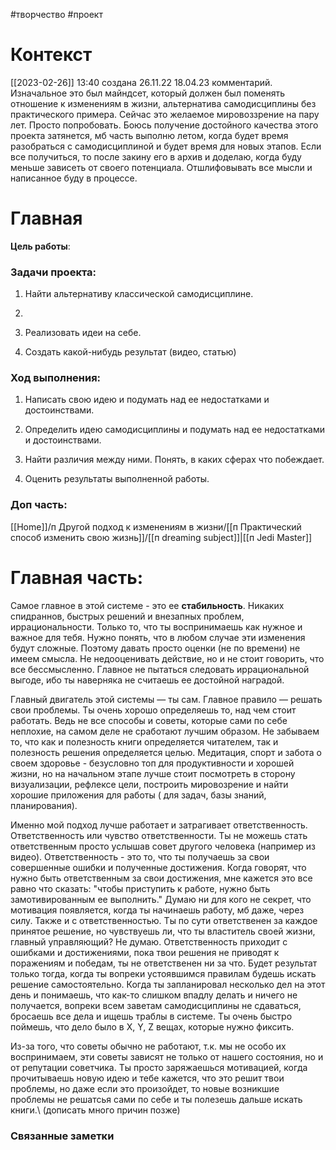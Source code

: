  #творчество   #проект 
# Контекст
[[2023-02-26]] 13:40 создана 26.11.22
18.04.23 комментарий.  Изначальное это был майндсет, который должен был поменять отношение к изменениям в жизни, альтернатива самодисциплины без практического примера. Сейчас это желаемое мировоззрение на пару лет. Просто попробовать. 
Боюсь получение достойного качества этого проекта затянется, мб часть выполню летом, когда будет время разобраться с самодисциплиной и будет время для новых этапов. Если все получиться, то после закину его в архив и доделаю, когда буду меньше зависеть от своего потенциала. 
Отшлифовывать все мысли и написанное буду в процессе.
# Главная

**Цель работы**:
### Задачи проекта:

1. Найти альтернативу классической самодисциплине. 
    
2. 
    
3.  Реализовать идеи на себе. 
    
4.  Создать какой-нибудь результат (видео, статью)
    

### Ход выполнения:

1.  Написать свою идею и подумать над ее недостатками и достоинствами. 
    
2.  Определить идею самодисциплины и подумать над ее недостатками и достоинствами. 
    
3.  Найти различия между ними. Понять, в каких сферах что побеждает.
    
4.  Оценить результаты выполненной работы. 
### Доп часть: 
[[Home]]/п Другой подход к изменениям в жизни/[[п Практический способ изменить свою жизнь]]/[[п dreaming subject]]|[[п Jedi Master]]

# Главная часть:


Самое главное в этой системе - это ее **стабильность**. Никаких спидраннов, быстрых решений и внезапных проблем, иррациональности. Только то, что ты воспринимаешь как нужное и важное для тебя. Нужно понять, что в любом случае эти изменения будут сложные. Поэтому давать просто оценки (не по времени) не имеем смысла. Не недооценивать действие, но и не стоит говорить, что все бессмысленно. Главное не пытаться следовать иррациональной выгоде, ибо ты наверняка не считаешь ее достойной наградой. 

Главный двигатель этой системы — ты сам. Главное правило — решать свои проблемы. Ты очень хорошо определяешь то, над чем стоит работать. Ведь не все способы и советы, которые сами по себе неплохие, на самом деле не сработают лучшим образом. Не забываем то, что как и полезность книги определяется читателем, так и полезность решения определяется целью. Медитация, спорт и забота о своем здоровье - безусловно топ для продуктивности и хорошей жизни, но на начальном этапе лучше стоит посмотреть в сторону визуализации, рефлексе цели, построить мировозрение и найти хорошие приложения для работы ( для задач, базы знаний, планирования).




Именно мой подход лучше работает и затрагивает ответственность. Ответственность или чувство ответственности. Ты не можешь стать ответственным просто услышав совет другого человека (например из видео). Ответственность - это то, что ты получаешь за свои совершенные ошибки и полученные достижения. Когда говорят, что нужно быть ответственным за свои достижения, мне кажется это все равно что сказать: "чтобы приступить к работе, нужно быть замотивированным ее выполнить." Думаю ни для кого не секрет, что мотивация появляется, когда ты начинаешь работу, мб даже, через силу. Также и с ответственностью. Ты по сути ответственен за каждое принятое решение, но чувствуешь ли, что ты властитель своей жизни, главный управляющий? Не думаю. Ответственность приходит с ошибками и достижениями, пока твои решения не приводят к поражениям и победам, ты не ответственен ни за что. Будет результат только тогда, когда ты вопреки устоявшимся правилам будешь искать решение самостоятельно. Когда ты запланировал несколько дел на этот день и понимаешь, что как-то слишком впадлу делать и ничего не получается, вопреки всем заветам самодисциплины не сдаваться, бросаешь все дела и ищешь траблы в системе. Ты очень быстро поймешь, что дело было в X, Y, Z вещах, которые нужно фиксить.

Из-за того, что советы обычно не работают, т.к. мы не особо их воспринимаем, эти советы зависят не только от нашего состояния, но и от репутации советчика. Ты просто заряжаешься мотивацией, когда прочитываешь новую идею и тебе кажется, что это решит твои проблемы, но даже если это произойдет, то новые возникшие проблемы не решатсья сами по себе и ты полезешь дальше искать книги.\ (дописать много причин позже)





### Связанные заметки

